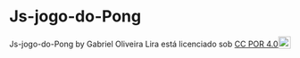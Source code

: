 # Js-jogo-do-Pong

<p xmlns:cc="http://creativecommons.org/ns#" xmlns:dct="http://purl.org/dc/terms/"><span property="dct:title">Js-jogo-do-Pong</span> by <span property="cc:attributionName">Gabriel Oliveira Lira</span> está licenciado sob <a href="https://creativecommons.org/licenses/by/4.0/?ref=chooser-v1" target="_blank" rel="license noopener noreferrer" style="display:inline-block;" >CC POR 4.0<img style="height:22px!importante; margem-esquerda: 3px; vertical-align:text-bottom;" src="https://mirrors.creativecommons.org/presskit/icons/cc.svg?ref=chooser-v1" alt=""><img style="height:22px!important; margem-esquerda: 3px; vertical-align:text-bottom;" src="https://mirrors.creativecommons.org/presskit/icons/by.svg?ref=chooser-v1" alt=""></a></p>
